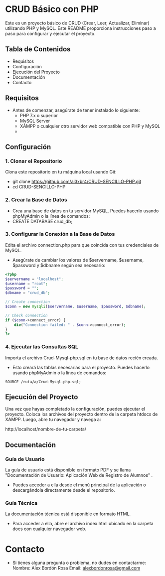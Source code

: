 # CRUD Básico con PHP
Este es un proyecto básico de CRUD (Crear, Leer, Actualizar, Eliminar) utilizando PHP y MySQL. Este README proporciona instrucciones paso a paso para configurar y ejecutar el proyecto.
## Tabla de Contenidos
- Requisitos
- Configuración
- Ejecución del Proyecto
- Documentación
- Contacto
  
## Requisitos
- Antes de comenzar, asegúrate de tener instalado lo siguiente:
  - PHP 7.x o superior
  - MySQL Server
  - XAMPP o cualquier otro servidor web compatible con PHP y MySQL
  - 
## Configuración
### 1. Clonar el Repositorio
Clona este repositorio en tu máquina local usando Git:
- git clone https://github.com/al3xbr4/CRUD-SENCILLO-PHP.git
- cd CRUD-SENCILLO-PHP

### 2. Crear la Base de Datos
- Crea una base de datos en tu servidor MySQL. Puedes hacerlo usando phpMyAdmin o la línea de comandos:
- CREATE DATABASE crud_db;

### 3. Configurar la Conexión a la Base de Datos
Edita el archivo connection.php para que coincida con tus credenciales de MySQL.
- Asegúrate de cambiar los valores de $servername, $username, $password y $dbname según sea necesario:
```php
<?php
$servername = "localhost";
$username = "root";
$password = "";
$dbname = "crud_db";

// Create connection
$conn = new mysqli($servername, $username, $password, $dbname);

// Check connection
if ($conn->connect_error) {
    die("Connection failed: " . $conn->connect_error);
}
?>
````
### 4. Ejecutar las Consultas SQL
Importa el archivo Crud-Mysql-php.sql en tu base de datos recién creada.
- Esto creará las tablas necesarias para el proyecto.
Puedes hacerlo usando phpMyAdmin o la línea de comandos:
````
SOURCE /ruta/a/Crud-Mysql-php.sql;
````
## Ejecución del Proyecto
Una vez que hayas completado la configuración, puedes ejecutar el proyecto.
Coloca los archivos del proyecto dentro de la carpeta htdocs de XAMPP. Luego, abre tu navegador y navega a:

http://localhost/nombre-de-tu-carpeta/

## Documentación

###  Guía de Usuario
La guía de usuario está disponible en formato PDF y se llama "Documentación de Usuario: Aplicación Web de Registro de Alumnos" . 
- Puedes acceder a ella desde el menú principal de la aplicación o descargándola directamente desde el repositorio.

###  Guía Técnica
La documentación técnica está disponible en formato HTML.
- Para acceder a ella, abre el archivo index.html ubicado en la carpeta docs con cualquier navegador web.

# Contacto
- Si tienes alguna pregunta o problema, no dudes en contactarme:
Nombre: Alex Bordón Rosa
Email: alexbordonrosa@gmail.com
